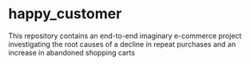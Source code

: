 # happy_customer
This repository contains an end-to-end imaginary e-commerce project investigating the root causes of a decline in repeat purchases and an increase in abandoned shopping carts
